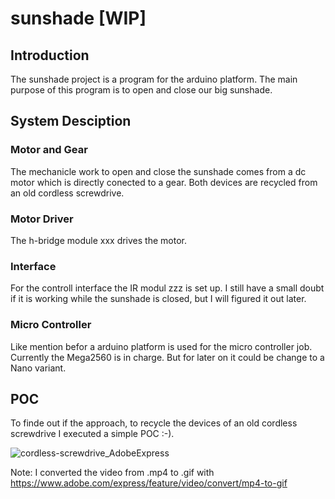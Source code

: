 # sunshade [WIP]
## Introduction
The sunshade project is a program for the arduino platform.
The main purpose of this program is to open and close our big sunshade.
## System Desciption
### Motor and Gear
The mechanicle work to open and close the sunshade comes from a dc motor which is directly conected to a gear.
Both devices are recycled from an old cordless screwdrive.
### Motor Driver
The h-bridge module xxx drives the motor.
### Interface
For the controll interface the IR modul zzz is set up.
I still have a small doubt if it is working while the sunshade is closed, 
but I will figured it out later.
### Micro Controller
Like mention befor a arduino platform is used for the micro controller job.
Currently the Mega2560 is in charge. But for later on it could be change to a Nano variant.
## POC
To finde out if the approach, to recycle the devices of an old cordless screwdrive I executed a simple POC :-).

![cordless-screwdrive_AdobeExpress](https://github.com/Aladim/sunshade/assets/16881452/954ea077-bf9f-4f55-88f1-5e52f959c00d)

Note: I converted the video from .mp4 to .gif with https://www.adobe.com/express/feature/video/convert/mp4-to-gif

